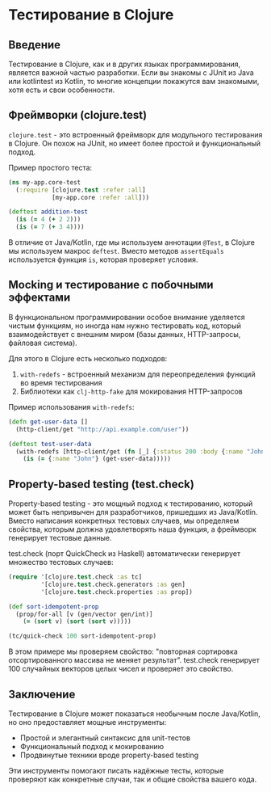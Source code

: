 # Тестирование в Clojure

## Введение
Тестирование в Clojure, как и в других языках программирования, является важной частью разработки. Если вы знакомы с JUnit из Java или kotlintest из Kotlin, то многие концепции покажутся вам знакомыми, хотя есть и свои особенности.

## Фреймворки (clojure.test)
`clojure.test` - это встроенный фреймворк для модульного тестирования в Clojure. Он похож на JUnit, но имеет более простой и функциональный подход.

Пример простого теста:
```clojure
(ns my-app.core-test
  (:require [clojure.test :refer :all]
            [my-app.core :refer :all]))

(deftest addition-test
  (is (= 4 (+ 2 2)))
  (is (= 7 (+ 3 4))))
```

В отличие от Java/Kotlin, где мы используем аннотации `@Test`, в Clojure мы используем макрос `deftest`. Вместо методов `assertEquals` используется функция `is`, которая проверяет условия.

## Mocking и тестирование с побочными эффектами
В функциональном программировании особое внимание уделяется чистым функциям, но иногда нам нужно тестировать код, который взаимодействует с внешним миром (базы данных, HTTP-запросы, файловая система).

Для этого в Clojure есть несколько подходов:
1. `with-redefs` - встроенный механизм для переопределения функций во время тестирования
2. Библиотеки как `clj-http-fake` для мокирования HTTP-запросов

Пример использования `with-redefs`:
```clojure
(defn get-user-data []
  (http-client/get "http://api.example.com/user"))

(deftest test-user-data
  (with-redefs [http-client/get (fn [_] {:status 200 :body {:name "John"}})]
    (is (= {:name "John"} (get-user-data)))))
```

## Property-based testing (test.check)
Property-based testing - это мощный подход к тестированию, который может быть непривычен для разработчиков, пришедших из Java/Kotlin. Вместо написания конкретных тестовых случаев, мы определяем свойства, которым должна удовлетворять наша функция, а фреймворк генерирует тестовые данные.

test.check (порт QuickCheck из Haskell) автоматически генерирует множество тестовых случаев:

```clojure
(require '[clojure.test.check :as tc]
         '[clojure.test.check.generators :as gen]
         '[clojure.test.check.properties :as prop])

(def sort-idempotent-prop
  (prop/for-all [v (gen/vector gen/int)]
    (= (sort v) (sort (sort v)))))

(tc/quick-check 100 sort-idempotent-prop)
```

В этом примере мы проверяем свойство: "повторная сортировка отсортированного массива не меняет результат". test.check генерирует 100 случайных векторов целых чисел и проверяет это свойство.

## Заключение
Тестирование в Clojure может показаться необычным после Java/Kotlin, но оно предоставляет мощные инструменты:
- Простой и элегантный синтаксис для unit-тестов
- Функциональный подход к мокированию
- Продвинутые техники вроде property-based testing

Эти инструменты помогают писать надёжные тесты, которые проверяют как конкретные случаи, так и общие свойства вашего кода.